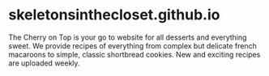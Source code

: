 # skeletonsinthecloset.github.io
The Cherry on Top is your go to website for all desserts and everything sweet. We provide recipes of everything from complex but delicate french macaroons to simple, classic shortbread cookies. New and exciting recipes are uploaded weekly.
